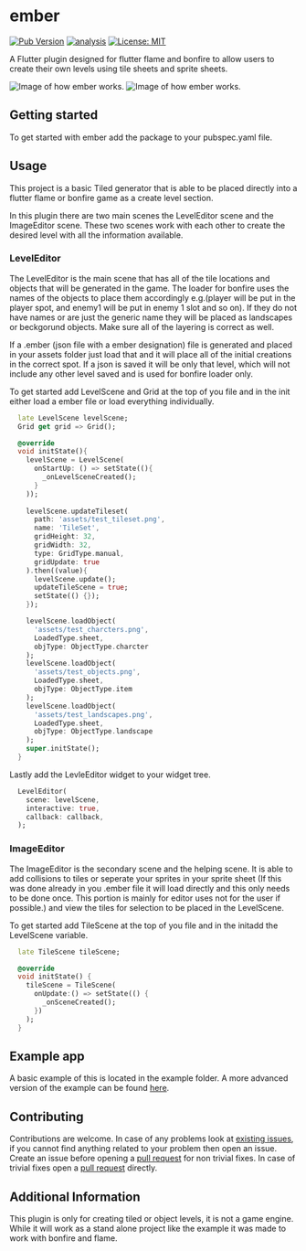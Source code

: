 # ember

[![Pub Version](https://img.shields.io/pub/v/ember)](https://pub.dev/packages/ember)
[![analysis](https://github.com/Knightro63/ember/actions/workflows/flutter.yml/badge.svg)](https://github.com/Knightro63/ember/actions/)
[![License: MIT](https://img.shields.io/badge/license-MIT-purple.svg)](https://opensource.org/licenses/MIT)

A Flutter plugin designed for flutter flame and bonfire to allow users to create their own levels using tile sheets and sprite sheets.

<picture>
  <img alt="Image of how ember works." src="https://github.com/Knightro63/ember/blob/main/images/flutter_01.png">
</picture>

<picture>
  <img alt="Image of how ember works." src="https://github.com/Knightro63/ember/blob/main/images/flutter_02.png">
</picture>

## Getting started

To get started with ember add the package to your pubspec.yaml file.

## Usage

This project is a basic Tiled generator that is able to be placed directly into a flutter flame or bonfire game as a create level section. 

In this plugin there are two main scenes the LevelEditor scene and the ImageEditor scene. These two scenes work with each other to create the desired level with all the information available.

### LevelEditor
The LevelEditor is the main scene that has all of the tile locations and objects that will be generated in the game. The loader for bonfire uses the names of the objects to place them accordingly e.g.(player will be put in the player spot, and enemy1 will be put in enemy 1 slot and so on). If they do not have names or are just the generic name they will be placed as landscapes or beckgorund objects. Make sure all of the layering is correct as well. 

If a .ember (json file with a ember designation) file is generated and placed in your assets folder just load that and it will place all of the initial creations in the correct spot. If a json is saved it will be only that level, which will not include any other level saved and is used for bonfire loader only.

To get started add LevelScene and Grid at the top of you file and in the init either load a ember file or load everything individually.

```dart
  late LevelScene levelScene;
  Grid get grid => Grid();

  @override
  void initState(){
    levelScene = LevelScene(
      onStartUp: () => setState((){
        _onLevelSceneCreated();
      }
    ));
    
    levelScene.updateTileset(
      path: 'assets/test_tileset.png',
      name: 'TileSet',
      gridHeight: 32,
      gridWidth: 32,
      type: GridType.manual,
      gridUpdate: true
    ).then((value){
      levelScene.update();
      updateTileScene = true;
      setState(() {});
    });

    levelScene.loadObject(
      'assets/test_charcters.png',
      LoadedType.sheet,
      objType: ObjectType.charcter
    );
    levelScene.loadObject(
      'assets/test_objects.png',
      LoadedType.sheet,
      objType: ObjectType.item
    );
    levelScene.loadObject(
      'assets/test_landscapes.png',
      LoadedType.sheet,
      objType: ObjectType.landscape
    );
    super.initState();
  }
```
Lastly add the LevleEditor widget to your widget tree.

```dart
  LevelEditor(
    scene: levelScene,
    interactive: true,
    callback: callback,
  );
```

### ImageEditor
The ImageEditor is the secondary scene and the helping scene. It is able to add collisions to tiles or seperate your sprites in your sprite sheet (If this was done already in you .ember file it will load directly and this only needs to be done once. This portion is mainly for editor uses not for the user if possible.) and view the tiles for selection to be placed in the LevelScene.

To get started add TileScene at the top of you file and in the initadd the LevelScene variable.

```dart
  late TileScene tileScene;

  @override
  void initState() {
    tileScene = TileScene(
      onUpdate:() => setState(() {
        _onSceneCreated();
      })
    );
  }
```

## Example app

A basic example of this is located in the example folder. A more advanced version of the example can be found [here](https://github.com/Knightro63/level_editor).

## Contributing

Contributions are welcome.
In case of any problems look at [existing issues](https://github.com/Knightro63/ember/issues), if you cannot find anything related to your problem then open an issue.
Create an issue before opening a [pull request](https://github.com/Knightro63/ember/pulls) for non trivial fixes.
In case of trivial fixes open a [pull request](https://github.com/Knightro63/ember/pulls) directly.

## Additional Information

This plugin is only for creating tiled or object levels, it is not a game engine. While it will work as a stand alone project like the example it was made to work with bonfire and flame.
